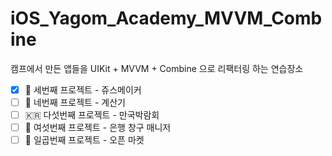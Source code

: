 # iOS_Yagom_Academy_MVVM_Combine
캠프에서 만든 앱들을 UIKit + MVVM + Combine 으로 리팩터링 하는 연습장소

- [x] 🍹 세번째 프로젝트 - 쥬스메이커
- [ ] 🧮 네번째 프로젝트 - 계산기
- [ ] 🇰🇷 다섯번째 프로젝트 - 만국박람회
- [ ] 🏦 여섯번째 프로젝트 - 은행 창구 매니저 
- [ ] 🏪 일곱번째 프로젝트 - 오픈 마켓
